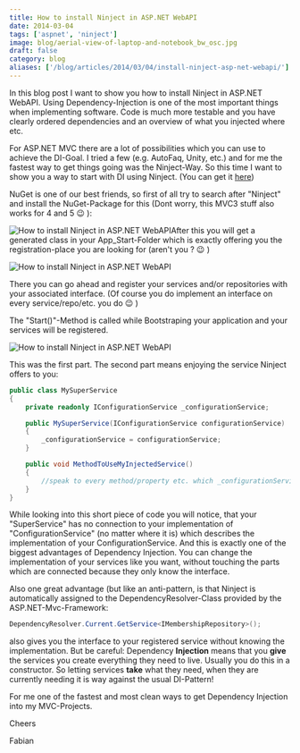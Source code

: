 ```yaml
---
title: How to install Ninject in ASP.NET WebAPI
date: 2014-03-04
tags: ['aspnet', 'ninject']
image: blog/aerial-view-of-laptop-and-notebook_bw_osc.jpg
draft: false
category: blog
aliases: ['/blog/articles/2014/03/04/install-ninject-asp-net-webapi/']
---
```


In this blog post I want to show you how to install Ninject in ASP.NET WebAPI. Using Dependency-Injection is one of the most important things when implementing software. Code is much more testable and you have clearly ordered dependencies and an overview of what you injected where etc.

For ASP.NET MVC there are a lot of possibilities which you can use to achieve the DI-Goal. I tried a few (e.g. AutoFaq, Unity, etc.) and for me the fastest way to get things going was the Ninject-Way. So this time I want to show you a way to start with DI using Ninject. (You can get it <a href="http://ninject.codeplex.com/" target="_blank">here</a>)

NuGet is one of our best friends, so first of all try to search after "Ninject" and install the NuGet-Package for this (Dont worry, this MVC3 stuff also works for 4 and 5 😉 ):

![How to install Ninject in ASP.NET WebAPI](https://cdn.offering.solutions/img/articles/2014-03-04/b5b4e8c9-24ed-40f7-a37c-56ab94796006.png)After this you will get a generated class in your App_Start-Folder which is exactly offering you the registration-place you are looking for (aren't you ? 😉 )

![How to install Ninject in ASP.NET WebAPI](https://cdn.offering.solutions/img/articles/2014-03-04/2f654046-db9b-4b3d-a9a7-942053c18ba0.png)

There you can go ahead and register your services and/or repositories with your associated interface. (Of course you do implement an interface on every service/repo/etc. you do 😉 )

The "Start()"-Method is called while Bootstraping your application and your services will be registered.

![How to install Ninject in ASP.NET WebAPI](https://cdn.offering.solutions/img/articles/2014-03-04/5802028b-ce79-48df-bbd9-34bd6663d18c.png)

This was the first part. The second part means enjoying the service Ninject offers to you:

```csharp
public class MySuperService
{
    private readonly IConfigurationService _configurationService;

    public MySuperService(IConfigurationService configurationService)
    {
        _configurationService = configurationService;
    }

    public void MethodToUseMyInjectedService()
    {
        //speak to every method/property etc. which _configurationService gives you
    }
}
```

While looking into this short piece of code you will notice, that your "SuperService" has no connection to your implementation of "ConfigurationService" (no matter where it is) which describes the implementation of your ConfigurationService. And this is exactly one of the biggest advantages of Dependency Injection. You can change the implementation of your services like you want, without touching the parts which are connected because they only know the interface.

Also one great advantage (but like an anti-pattern, is that Ninject is automatically assigned to the DependencyResolver-Class provided by the ASP.NET-Mvc-Framework:

```csharp
DependencyResolver.Current.GetService<IMembershipRepository>();
```

also gives you the interface to your registered service without knowing the implementation. But be careful: Dependency **Injection** means that you **give** the services you create everything they need to live. Usually you do this in a constructor. So letting services **take** what they need, when they are currently needing it is way against the usual DI-Pattern!

For me one of the fastest and most clean ways to get Dependency Injection into my MVC-Projects.

Cheers

Fabian
